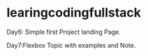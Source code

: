 # learingcodingfullstack


Day6: Simple first Project landing Page.
 
Day7:Flexbox Topic with examples and Note.